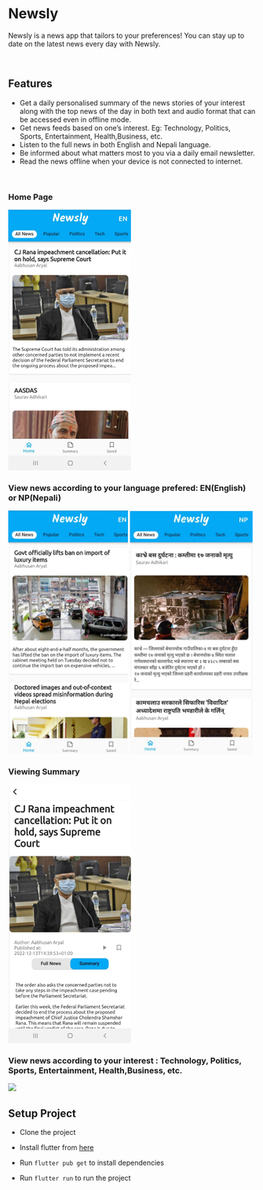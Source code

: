 # Newsly
Newsly is a news app that tailors to your preferences! You can stay up to date on the latest news every day with Newsly. 

<br>

## Features

* Get a daily personalised summary of the news stories of your interest along with the top news of the day in both text and audio format that can be accessed even in offline mode.
* Get news feeds based on one’s interest. Eg: Technology, Politics, Sports, Entertainment, Health,Business, etc.
* Listen to the full news in both English and Nepali language.
* Be informed about what matters most to you via a daily email newsletter.
* Read the news offline when your device is not connected to internet.

<br>

### Home Page

<img src="assets/ImageNewsly.png" width="250">


<br>

### View news according to your language prefered: EN(English) or NP(Nepali)

<img src="assets/Englishnews.jpg" width="244"> <img src="assets/Nepalinews.png" width="250">

### Viewing Summary

<img src="assets/summary.png" width="250">


<br>

### View news according to your interest : Technology, Politics, Sports, Entertainment, Health,Business, etc.

<img src="assets/interest.png" width="250">



<br>


## Setup Project


* Clone the project

 * Install flutter from [here](https://flutter.dev/docs/get-started/install)

* Run `flutter pub get` to install dependencies
* Run `flutter run` to run the project

